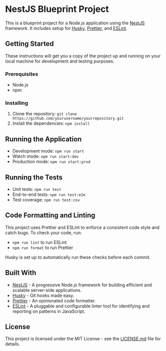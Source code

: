 # NestJS Blueprint Project

This is a blueprint project for a Node.js application using the [NestJS](https://nestjs.com/) framework. It includes setup for [Husky](https://typicode.github.io/husky/#/), [Prettier](https://prettier.io/), and [ESLint](https://eslint.org/).

## Getting Started

These instructions will get you a copy of the project up and running on your local machine for development and testing purposes.

### Prerequisites

- Node.js
- npm

### Installing

1. Clone the repository: `git clone https://github.com/yourusername/yourrepository.git`
2. Install the dependencies: `npm install`

## Running the Application

- Development mode: `npm run start`
- Watch mode: `npm run start:dev`
- Production mode: `npm run start:prod`

## Running the Tests

- Unit tests: `npm run test`
- End-to-end tests: `npm run test:e2e`
- Test coverage: `npm run test:cov`

## Code Formatting and Linting

This project uses Prettier and ESLint to enforce a consistent code style and catch bugs. To check your code, run:

- `npm run lint` to run ESLint
- `npm run format` to run Prettier

Husky is set up to automatically run these checks before each commit.

## Built With

- [NestJS](https://nestjs.com/) - A progressive Node.js framework for building efficient and scalable server-side applications.
- [Husky](https://typicode.github.io/husky/#/) - Git hooks made easy.
- [Prettier](https://prettier.io/) - An opinionated code formatter.
- [ESLint](https://eslint.org/) - A pluggable and configurable linter tool for identifying and reporting on patterns in JavaScript.

## License

This project is licensed under the MIT License - see the [LICENSE.md](LICENSE.md) file for details.